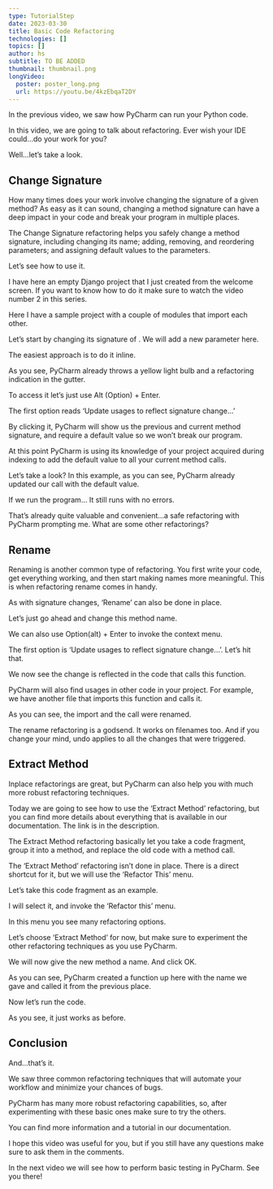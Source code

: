 ```yaml
---
type: TutorialStep
date: 2023-03-30
title: Basic Code Refactoring
technologies: []
topics: []
author: hs
subtitle: TO BE ADDED
thumbnail: thumbnail.png
longVideo:
  poster: poster_long.png
  url: https://youtu.be/4kzEbqaT2DY
---
```


In the previous video, we saw how PyCharm can run your Python code.

In this video, we are going to talk about refactoring. Ever wish your IDE could…do your work for you?

Well...let’s take a look.

## Change Signature
How many times does your work involve changing the signature of a given method? As easy as it can sound, changing a method signature can have a deep impact in your code and break your program in multiple places.

The Change Signature refactoring helps you safely change a method signature, including changing its name; adding, removing, and reordering parameters; and assigning default values to the parameters.

Let’s see how to use it.

I have here an empty Django project that I just created from the welcome screen. If you want to know how to do it make sure to watch the video number 2 in this series.

Here I have a sample project with a couple of modules that import each other.

Let’s start by changing its signature of <method name>. We will add a new parameter here.

The easiest approach is to do it inline.

As you see, PyCharm already throws a yellow light bulb and a refactoring indication in the gutter. 

To access it let’s just use Alt (Option) + Enter.

The first option reads ‘Update usages to reflect signature change…’

By clicking it, PyCharm will show us the previous and current method signature, and require a default value so we won’t break our program.

At this point PyCharm is using its knowledge of your project acquired during indexing to add the default value to all your current method calls.

Let’s take a look? In this example, as you can see, PyCharm already updated our call with the default value.

If we run the program… It still runs with no errors.

That’s already quite valuable and convenient…a safe refactoring with PyCharm prompting me. What are some other refactorings?

## Rename
Renaming is another common type of refactoring. You first write your code, get everything working, and then start making names more meaningful. This is when refactoring rename comes in handy.

As with signature changes, ‘Rename’ can also be done in place.

Let’s just go ahead and change this method name.

We can also use Option(alt) + Enter to invoke the context menu.

The first option is ‘Update usages to reflect signature change…’. Let’s hit that.

We now see the change is reflected in the code that calls this function.

PyCharm will also find usages in other code in your project. For example, we have another file that imports this function and calls it.

As you can see, the import and the call were renamed.

The rename refactoring is a godsend. It works on filenames too. And if you change your mind, undo applies to all the changes that were triggered.

## Extract Method
Inplace refactorings are great, but PyCharm can also help you with much more robust refactoring techniques.

Today we are going to see how to use the ‘Extract Method’ refactoring, but you can find more details about everything that is available in our documentation. The link is in the description.

The Extract Method refactoring basically let you take a code fragment, group it into a method, and replace the old code with a method call.

The ‘Extract Method’ refactoring isn’t done in place. There is a direct shortcut for it, but we will use the ‘Refactor This’ menu.

Let’s take this code fragment as an example.

I will select it, and invoke the ‘Refactor this’ menu.

In this menu you see many refactoring options.

Let’s choose ‘Extract Method’ for now, but make sure to experiment the other refactoring techniques as you use PyCharm.

We will now give the new method a name. And click OK.

As you can see, PyCharm created a function up here with the name we gave and called it from the previous place.

Now let’s run the code.

As you see, it just works as before.

## Conclusion
And…that’s it.

We saw three common refactoring techniques that will automate your workflow and minimize your chances of bugs.

PyCharm has many more robust refactoring capabilities, so, after experimenting with these basic ones make sure to try the others.

You can find more information and a tutorial in our documentation.

I hope this video was useful for you, but if you still have any questions make sure to ask them in the comments.

In the next video we will see how to perform basic testing in PyCharm. See you there!

